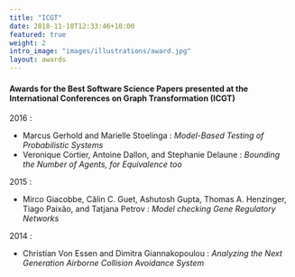 ```yaml
---
title: "ICGT"
date: 2018-11-18T12:33:46+10:00
featured: true
weight: 2
intro_image: "images/illustrations/award.jpg"
layout: awards
---
```

#### Awards for the Best Software Science Papers presented at the International Conferences on Graph Transformation (ICGT)

2016  :

- Marcus Gerhold and Marielle Stoelinga  : <i>Model-Based Testing of Probabilistic Systems</i>
- Veronique Cortier, Antoine Dallon, and Stephanie Delaune  : <i>Bounding the Number of Agents, for Equivalence too</i>

2015  :

- Mirco Giacobbe, Călin C. Guet, Ashutosh Gupta, Thomas A. Henzinger, Tiago Paixão, and Tatjana Petrov  : <i>Model checking Gene Regulatory Networks</i>

2014  :

- Christian Von Essen and Dimitra Giannakopoulou  : <i>Analyzing the Next Generation Airborne Collision Avoidance System</i>


